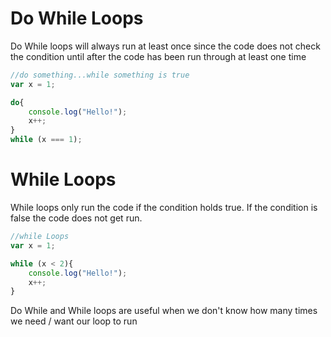 # Do While Loops
Do While loops will always run at least once since the code does not check the condition until after the code has been run through at least one time

```javascript
//do something...while something is true
var x = 1;

do{
    console.log("Hello!");
    x++;
}
while (x === 1);
```

# While Loops
While loops only run the code if the condition holds true.  If the condition is false the code does not get run.

```javascript
//while Loops
var x = 1;

while (x < 2){
    console.log("Hello!");
    x++;
}
```

Do While and While loops are useful when we don't know how many times we need / want our loop to run  
